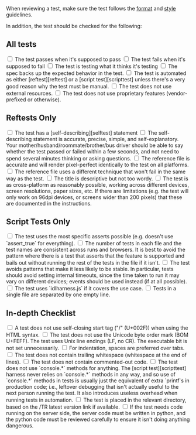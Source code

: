 When reviewing a test, make sure the test follows the
[format][format] and [style][style] guidelines.

In addition, the test should be checked for the following:

## All tests
<input type="checkbox">
The test passes when it's supposed to pass

<input type="checkbox">
The test fails when it's supposed to fail

<input type="checkbox">
The test is testing what it thinks it's testing

<input type="checkbox">
The spec backs up the expected behavior in the test.

<input type="checkbox">
The test is automated as either [reftest][reftest] or a
[script test][scripttest] unless there's a very good reason why the
test must be manual.

<input type="checkbox">
The test does not use external resources.

<input type="checkbox">
The test does not use proprietary features (vendor-prefixed or otherwise).


## Reftests Only
<input type="checkbox">
The test has a [self-describing][selftest] statement

<input type="checkbox">
The self-describing statement is accurate, precise, simple, and
self-explanatory. Your mother/husband/roommate/brother/bus driver
should be able to say whether the test passed or failed within a few
seconds, and not need to spend several minutes thinking or asking
questions.

<input type="checkbox">
The reference file is accurate and will render pixel-perfect
identically to the test on all platforms.

<input type="checkbox">
The reference file uses a different technique that won't fail in
the same way as the test.

<input type="checkbox">
The title is descriptive but not too wordy.

<input type="checkbox">
The test is as cross-platform as reasonably possible, working
across different devices, screen resolutions, paper sizes, etc. If
there are limitations (e.g. the test will only work on 96dpi
devices, or screens wider than 200 pixels) that these are documented
in the instructions.


## Script Tests Only

<input type="checkbox">
The test uses the most specific asserts possible (e.g. doesn't use
`assert_true` for everything).

<input type="checkbox">
The number of tests in each file and the test names are consistent
across runs and browsers. It is best to avoid the pattern where there is
a test that asserts that the feature is supported and bails out without
running the rest of the tests in the file if it isn't.

<input type="checkbox">
The test avoids patterns that make it less likely to be stable.
In particular, tests should avoid setting internal timeouts, since the
time taken to run it may vary on different devices; events should be used
instead (if at all possible).

<input type="checkbox">
The test uses `idlharness.js` if it covers the use case.

<input type="checkbox">
Tests in a single file are separated by one empty line.


## In-depth Checklist

<input type="checkbox">
A test does not use self-closing start tag ("/" (U+002F)) when using the
HTML syntax.

<input type="checkbox">
The test does not use the Unicode byte order mark (BOM U+FEFF). The test
uses Unix line endings (LF, no CR). The executable bit is not set
unnecessarily.

<input type="checkbox">
For indentation, spaces are preferred over tabs.

<input type="checkbox">
The test does not contain trailing whitespace (whitespace at the end of
lines).

<input type="checkbox">
The test does not contain commented-out code.

<input type="checkbox">
The test does not use `console.*` methods for anything. The
[script test][scripttest] harness never relies on `console.*` methods in
any way, and so use of `console.*` methods in tests is usually just the
equivalent of extra `printf`s in production code; i.e., leftover debugging
that isn't actually useful to the next person running the test. It also
introduces useless overhead when running tests in automation.

<input type="checkbox">
The test is placed in the relevant directory, based on the /TR latest
version link if available.

<input type="checkbox">
If the test needs code running on the server side, the server code must
be written in python, and the python code must be reviewed carefully to
ensure it isn't doing anything dangerous.

[format]: ./test-format-guidelines.html
[style]: ./test-style-guidelines.html
[reftest]: ./reftests.html
[scripttest]: ./testharness-documentation.html
[selftest]: ./test-style-guidelines.html#self-describing
